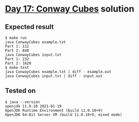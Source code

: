 # [Day 17: Conway Cubes](https://adventofcode.com/2020/day/17) solution

## Expected result
```
$ make run
java ConwayCubes example.txt
Part 1: 112
Part 2: 848
java ConwayCubes input.txt
Part 1: 232
Part 2: 1620
$ make test
java ConwayCubes example.txt | diff - example.out
java ConwayCubes input.txt | diff - input.out
```

## Tested on
```
$ java --version
openjdk 11.0.10 2021-01-19
OpenJDK Runtime Environment (build 11.0.10+9)
OpenJDK 64-Bit Server VM (build 11.0.10+9, mixed mode)
```

